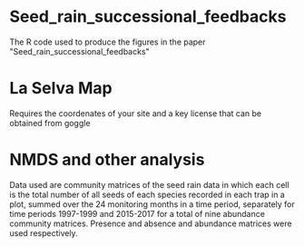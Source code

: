 # Seed_rain_successional_feedbacks
The R code used to produce the figures in the paper "Seed_rain_successional_feedbacks"
# La Selva Map
Requires the coordenates of your site and a key license that can be obtained from goggle
# NMDS and other analysis
Data used are community matrices of the seed rain data in which each cell is the total number of all seeds of each species recorded in each trap in a plot, summed over the 24 monitoring months in a time period, separately for time periods 1997-1999 and 2015-2017 for a total of nine abundance community matrices. Presence and absence and abundance matrices were used respectively.
